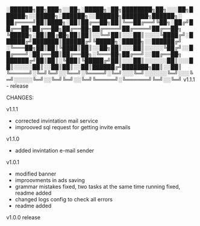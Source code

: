 
░██████╗██╗███╗░░██╗░█████╗░██╗████████╗██╗░░░██╗██████╗░░█████╗░██████╗░░██████╗███████╗██████╗░
██╔════╝██║████╗░██║██╔══██╗██║╚══██╔══╝╚██╗░██╔╝██╔══██╗██╔══██╗██╔══██╗██╔════╝██╔════╝██╔══██╗
╚█████╗░██║██╔██╗██║██║░░╚═╝██║░░░██║░░░░╚████╔╝░██████╔╝███████║██████╔╝╚█████╗░█████╗░░██████╔╝
░╚═══██╗██║██║╚████║██║░░██╗██║░░░██║░░░░░╚██╔╝░░██╔═══╝░██╔══██║██╔══██╗░╚═══██╗██╔══╝░░██╔══██╗
██████╔╝██║██║░╚███║╚█████╔╝██║░░░██║░░░░░░██║░░░██║░░░░░██║░░██║██║░░██║██████╔╝███████╗██║░░██║
╚═════╝░╚═╝╚═╝░░╚══╝░╚════╝░╚═╝░░░╚═╝░░░░░░╚═╝░░░╚═╝░░░░░╚═╝░░╚═╝╚═╝░░╚═╝╚═════╝░╚══════╝╚═╝░░╚═╝
v1.1.1 - release



CHANGES:

v1.1.1
- corrected invintation mail service
- improoved sql request for getting invite emails


v1.1.0
- added invintation e-mail sender


v1.0.1
- modified banner
- improovments in ads saving
- grammar mistakes fixed, two tasks at the same time running fixed, readme added
- changed logs config to check all errors
- readme added


v1.0.0 release
